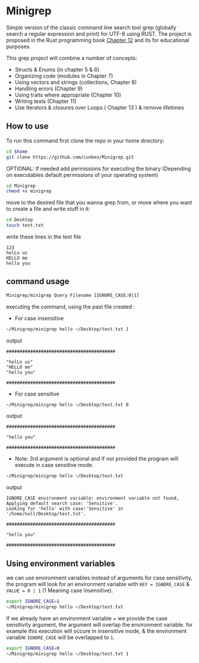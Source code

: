 # Minigrep
Simple version of the classic command line search tool grep (globally search a regular expression and print) for UTF-8 using RUST.
The project is proposed in the Rust programming book [Chapter 12](https://doc.rust-lang.org/book/ch12-00-an-io-project.html) and its for educational purposes.

This grep project will combine a number of concepts:

- Structs & Enums (in chapter 5 & 6)
- Organizing code (modules in Chapter 7)
- Using vectors and strings (collections, Chapter 8)
- Handling errors (Chapter 9)
- Using traits where appropriate (Chapter 10)
- Writing tests (Chapter 11)
- Use Iterators & closures over Loops ( Chapter 13 ) & remove lifetimes

## How to use

To run this command first clone the repo in your home directory:

```bash
cd $home
git clone https://github.com/cunbex/Minigrep.git
```

OPTIONAL: If needed add permissions for executing the binary (Depending on executables default permissions of your operating system)
```bash
cd Minigrep
chmod +x minigrep
```

move to the desired file that you wanna grep from, or move where you want to create a file and write stuff in it:

```bash
cd Desktop
touch test.txt
```

write these lines in the text file

```text
123
helLo us
HELLO me
hello you
```

## command usage

```bash
Minigrep/minigrep Query Filename [IGNORE_CASE:0|1]
```
executing the command, using the past file created :

- For case insensitive
```bash
~/Minigrep/minigrep hello ~/Desktop/test.txt 1
```
output
```text
#########################################

"helLo us"
"HELLO me"
"hello you"

#########################################
```

- For case sensitive
```bash
~/Minigrep/minigrep hello ~/Desktop/test.txt 0
```
output
```text
#########################################

"hello you"

#########################################
```

- Note: 3rd argument is optional and if not provided the program will execute in case sensitive mode.
```bash
~/Minigrep/minigrep hello ~/Desktop/test.txt
```
output
```text
IGNORE_CASE environment variable: environment variable not found, Applying default search case: 'Sensitive'.
Looking for 'hello' with case:'Sensitive' in '/home/null/Desktop/test.txt'.

#########################################

"hello you"

#########################################
```

## Using environment variables
we can use environment variables instead of arguments for case sensitivity, the program will look for an environment variable with 
`KEY = IGNORE_CASE` & `VALUE = 0 | 1` (1 Meaning case insensitive).

```bash
export IGNORE_CASE=1
~/Minigrep/minigrep hello ~/Desktop/test.txt
```

If we already have an environment variable + we provide the case sensitivity argument, the argument will overlap the environment variable.
for example this execution will occure in insensitive mode, & the environment variable `IGNORE_CASE` will be overlapped to `1`.

```bash
export IGNORE_CASE=0
~/Minigrep/minigrep hello ~/Desktop/test.txt 1
```
